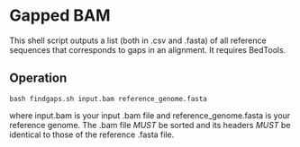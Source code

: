 # Gapped BAM

This shell script outputs a list (both in .csv and .fasta) of all reference sequences that corresponds to gaps in an alignment. It requires BedTools.

Operation
-

    bash findgaps.sh input.bam reference_genome.fasta

where input.bam is your input .bam file and reference_genome.fasta is your reference genome. The .bam file *MUST* be sorted and its headers *MUST* be identical to those of the reference .fasta file.
